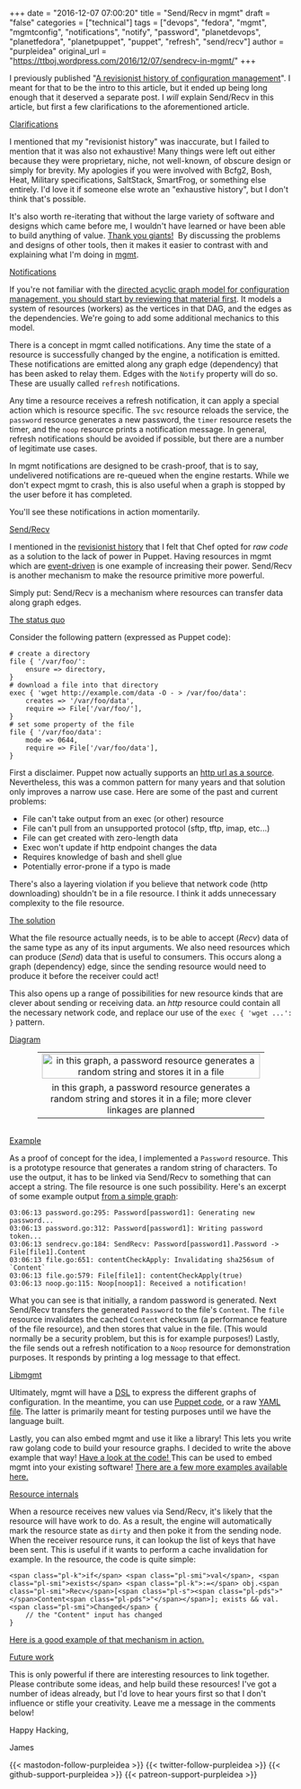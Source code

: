 +++
date = "2016-12-07 07:00:20"
title = "Send/Recv in mgmt"
draft = "false"
categories = ["technical"]
tags = ["devops", "fedora", "mgmt", "mgmtconfig", "notifications", "notify", "password", "planetdevops", "planetfedora", "planetpuppet", "puppet", "refresh", "send/recv"]
author = "purpleidea"
original_url = "https://ttboj.wordpress.com/2016/12/07/sendrecv-in-mgmt/"
+++

I previously published "<a href="/blog/2016/11/30/a-revisionist-history-of-configuration-management/">A revisionist history of configuration management</a>". I meant for that to be the intro to this article, but it ended up being long enough that it deserved a separate post. I <em>will</em> explain Send/Recv in this article, but first a few clarifications to the aforementioned article.

<span style="text-decoration:underline;">Clarifications</span>

I mentioned that my "revisionist history" was inaccurate, but I failed to mention that it was also not exhaustive! Many things were left out either because they were proprietary, niche, not well-known, of obscure design or simply for brevity. My apologies if you were involved with Bcfg2, Bosh, Heat, Military specifications, SaltStack, SmartFrog, or something else entirely. I'd love it if someone else wrote an "exhaustive history", but I don't think that's possible.

It's also worth re-iterating that without the large variety of software and designs which came before me, I wouldn't have learned or have been able to build anything of value. <a href="https://en.wikipedia.org/wiki/Standing_on_the_shoulders_of_giants">Thank you giants!</a>  By discussing the problems and designs of other tools, then it makes it easier to contrast with and explaining what I'm doing in <a href="/blog/2016/01/18/next-generation-configuration-mgmt/">mgmt</a>.

<span style="text-decoration:underline;">Notifications</span>

If you're not familiar with the <a href="/blog/2016/01/18/next-generation-configuration-mgmt/">directed acyclic graph model for configuration management, you should start by reviewing that material first</a>. It models a system of resources (workers) as the vertices in that DAG, and the edges as the dependencies. We're going to add some additional mechanics to this model.

There is a concept in mgmt called notifications. Any time the state of a resource is successfully changed by the engine, a notification is emitted. These notifications are emitted along any graph edge (dependency) that has been asked to relay them. Edges with the <code>Notify</code> property will do so. These are usually called <code>refresh</code> notifications.

Any time a resource receives a refresh notification, it can apply a special action which is resource specific. The <code>svc</code> resource reloads the service, the <code>password</code> resource generates a new password, the <code>timer</code> resource resets the timer, and the <code>noop</code> resource prints a notification message. In general, refresh notifications should be avoided if possible, but there are a number of legitimate use cases.

In mgmt notifications are designed to be crash-proof, that is to say, undelivered notifications are re-queued when the engine restarts. While we don't expect mgmt to crash, this is also useful when a graph is stopped by the user before it has completed.

You'll see these notifications in action momentarily.

<span style="text-decoration:underline;">Send/Recv</span>

I mentioned in the <a href="/blog/2016/11/30/a-revisionist-history-of-configuration-management/">revisionist history</a> that I felt that Chef opted for <em>raw code</em> as a solution to the lack of power in Puppet. Having resources in mgmt which are <a href="/blog/2016/01/18/next-generation-configuration-mgmt/">event-driven</a> is one example of increasing their power. Send/Recv is another mechanism to make the resource primitive more powerful.

Simply put: Send/Recv is a mechanism where resources can transfer data along graph edges.

<span style="text-decoration:underline;">The status quo</span>

Consider the following pattern (expressed as Puppet code):

```
# create a directory
file { '/var/foo/':
    ensure => directory,
}
# download a file into that directory
exec { 'wget http://example.com/data -O - > /var/foo/data':
    creates => '/var/foo/data',
    require => File['/var/foo/'],
}
# set some property of the file
file { '/var/foo/data':
    mode => 0644,
    require => File['/var/foo/data'],
}
```
First a disclaimer. Puppet now actually supports an <a href="https://docs.puppet.com/puppet/latest/type.html#file-attribute-source">http url as a source</a>. Nevertheless, this was a common pattern for many years and that solution only improves a narrow use case. Here are some of the past and current problems:

<ul>
    <li>File can't take output from an exec (or other) resource</li>
    <li>File can't pull from an unsupported protocol (sftp, tftp, imap, etc...)</li>
    <li>File can get created with zero-length data</li>
    <li>Exec won't update if http endpoint changes the data</li>
    <li>Requires knowledge of bash and shell glue</li>
    <li>Potentially error-prone if a typo is made</li>
</ul>

There's also a layering violation if you believe that network code (http downloading) shouldn't be in a file resource. I think it adds unnecessary complexity to the file resource.

<span style="text-decoration:underline;">The solution</span>

What the file resource actually needs, is to be able to accept (<em>Recv</em>) data of the same type as any of its input arguments. We also need resources which can produce (<em>Send</em>) data that is useful to consumers. This occurs along a graph (dependency) edge, since the sending resource would need to produce it before the receiver could act!

This also opens up a range of possibilities for new resource kinds that are clever about sending or receiving data. an <em>http</em> resource could contain all the necessary network code, and replace our use of the <code>exec { 'wget ...': }</code> pattern.

<span style="text-decoration:underline;">Diagram</span>

<table style="text-align:center; width:80%; margin:0 auto;"><tr><td><a href="linkage.png"><img class="size-full wp-image-1964" src="linkage.png" alt="in this graph, a password resource generates a random string and stores it in a file" width="100%" height="100%" /></a></td></tr><tr><td> in this graph, a password resource generates a random string and stores it in a file; more clever linkages are planned</td></tr></table></br />

<span style="text-decoration:underline;">Example</span>

As a proof of concept for the idea, I implemented a <code>Password</code> resource. This is a prototype resource that generates a random string of characters. To use the output, it has to be linked via Send/Recv to something that can accept a string. The file resource is one such possibility. Here's an excerpt of some example output <a href="https://github.com/purpleidea/mgmt/blob/597ed6eaa0b5b3a3da8681b79ab5b0d39d9ed450/examples/lib/libmgmt3.go#L53">from a simple graph</a>:

```
03:06:13 password.go:295: Password[password1]: Generating new password...
03:06:13 password.go:312: Password[password1]: Writing password token...
03:06:13 sendrecv.go:184: SendRecv: Password[password1].Password -> File[file1].Content
03:06:13 file.go:651: contentCheckApply: Invalidating sha256sum of `Content`
03:06:13 file.go:579: File[file1]: contentCheckApply(true)
03:06:13 noop.go:115: Noop[noop1]: Received a notification!
```
What you can see is that initially, a random password is generated. Next Send/Recv transfers the generated <code>Password</code> to the file's <code>Content</code>. The <code>file</code> resource invalidates the cached <code>Content</code> checksum (a performance feature of the file resource), and then stores that value in the file. (This would normally be a security problem, but this is for example purposes!) Lastly, the file sends out a refresh notification to a <code>Noop</code> resource for demonstration purposes. It responds by printing a log message to that effect.

<span style="text-decoration:underline;">Libmgmt</span>

Ultimately, mgmt will have a <a href="https://en.wikipedia.org/wiki/Domain-specific_language">DSL</a> to express the different graphs of configuration. In the meantime, you can use <a href="https://github.com/ffrank/puppet-mgmtgraph">Puppet code</a>, or a raw <a href="https://github.com/purpleidea/mgmt/tree/master/examples">YAML file</a>. The latter is primarily meant for testing purposes until we have the language built.

Lastly, you can also embed mgmt and use it like a library! This lets you write raw golang code to build your resource graphs. I decided to write the above example that way! <a href="https://github.com/purpleidea/mgmt/blob/597ed6eaa0b5b3a3da8681b79ab5b0d39d9ed450/examples/lib/libmgmt3.go">Have a look at the code! </a>This can be used to embed mgmt into your existing software! <a href="https://github.com/purpleidea/mgmt/tree/master/examples/lib">There are a few more examples available here.</a>

<span style="text-decoration:underline;">Resource internals</span>

When a resource receives new values via Send/Recv, it's likely that the resource will have work to do. As a result, the engine will automatically mark the resource state as <code>dirty</code> and then poke it from the sending node. When the receiver resource runs, it can lookup the list of keys that have been sent. This is useful if it wants to perform a cache invalidation for example. In the resource, the code is quite simple:

```
<span class="pl-k">if</span> <span class="pl-smi">val</span>, <span class="pl-smi">exists</span> <span class="pl-k">:=</span> obj.<span class="pl-smi">Recv</span>[<span class="pl-s"><span class="pl-pds">"</span>Content<span class="pl-pds">"</span></span>]; exists && val.<span class="pl-smi">Changed</span> {
    // the "Content" input has changed
}
```
<a href="https://github.com/purpleidea/mgmt/blob/597ed6eaa0b5b3a3da8681b79ab5b0d39d9ed450/resources/file.go#L643">Here is a good example of that mechanism in action.</a>

<span style="text-decoration:underline;">Future work</span>

This is only powerful if there are interesting resources to link together. Please contribute some ideas, and help build these resources! I've got a number of ideas already, but I'd love to hear yours first so that I don't influence or stifle your creativity. Leave me a message in the comments below!

Happy Hacking,

James

{{< mastodon-follow-purpleidea >}}
{{< twitter-follow-purpleidea >}}
{{< github-support-purpleidea >}}
{{< patreon-support-purpleidea >}}
